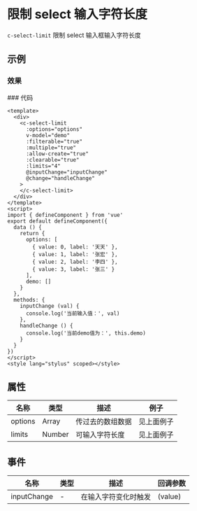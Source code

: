 # 限制 select 输入字符长度

`c-select-limit`
限制 select 输入框输入字符长度

## 示例

### 效果

<ClientOnly>
<Demo>
  <SelectLimitDemo/>
</Demo>
</ClientOnly>
### 代码

```vue
<template>
  <div>
    <c-select-limit
      :options="options"
      v-model="demo"
      :filterable="true"
      :multiple="true"
      :allow-create="true"
      :clearable="true"
      :limits="4"
      @inputChange="inputChange"
      @change="handleChange"
    >
    </c-select-limit>
  </div>
</template>
<script>
import { defineComponent } from 'vue'
export default defineComponent({
  data () {
    return {
      options: [
        { value: 0, label: '天天' },
        { value: 1, label: '张宏' },
        { value: 2, label: '李四' },
        { value: 3, label: '张三' }
      ],
      demo: []
    }
  },
  methods: {
    inputChange (val) {
      console.log('当前输入值：', val)
    },
    handleChange () {
      console.log('当前demo值为：', this.demo)
    }
  }
})
</script>
<style lang="stylus" scoped></style>
```

## 属性

| 名称    | 类型   | 描述             | 例子       |
| ------- | ------ | ---------------- | ---------- |
| options | Array  | 传过去的数组数据 | 见上面例子 |
| limits  | Number | 可输入字符长度   | 见上面例子 |

## 事件

| 名称        | 类型 | 描述                 | 回调参数 |
| ----------- | ---- | -------------------- | -------- |
| inputChange | -    | 在输入字符变化时触发 | (value)  |
